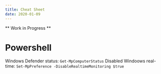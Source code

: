 ```yaml
---
title: Cheat Sheet
date: 2020-01-09
---
```


** Work in Progress **

# Powershell

Windows Defender status: `Get-MpComputerStatus`
Disabled Windoows real-time: `Set-MpPreference -DisableRealtimeMonitoring $true`